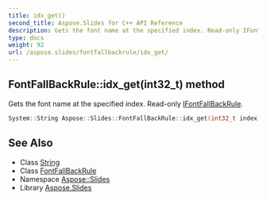 ```yaml
---
title: idx_get()
second_title: Aspose.Slides for C++ API Reference
description: Gets the font name at the specified index. Read-only IFontFallBackRule.
type: docs
weight: 92
url: /aspose.slides/fontfallbackrule/idx_get/
---
```

## FontFallBackRule::idx_get(int32_t) method


Gets the font name at the specified index. Read-only [IFontFallBackRule](../../ifontfallbackrule/).

```cpp
System::String Aspose::Slides::FontFallBackRule::idx_get(int32_t index) override
```

## See Also

* Class [String](../../../system/string/)
* Class [FontFallBackRule](../)
* Namespace [Aspose::Slides](../../)
* Library [Aspose.Slides](../../../)